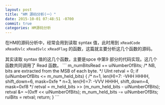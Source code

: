 ```yaml
---
layout: post
title: "HM 源码分析(一）"
date: 2015-10-01 07:48:51 -0700
commit: true
categories: HM源码分析
---
```


在HM的源码分析中，经常会用到读取 syntax 值，此时用到 `xReadCode` `xReadUvlc` `xReadSvlc` `xReadFlag` 的函数，这篇就主要分析这几个函数的源码。

<!--more--!>
其实读取 syntax 值的这几个函数，主要是spce 中第9 部分的代码实现。这几个函数共同调用了 Read 函数。
```
  m_numBitsRead += uiNumberOfBits;

  /* NB, bits are extracted from the MSB of each byte. */
  UInt retval = 0;
  if (uiNumberOfBits <= m_num_held_bits)
  {
    /* n=1, len(H)=7:   -VHH HHHH, shift_down=6, mask=0xfe
     * n=3, len(H)=7:   -VVV HHHH, shift_down=4, mask=0xf8
     */
    retval = m_held_bits >> (m_num_held_bits - uiNumberOfBits);
    retval &= ~(0xff << uiNumberOfBits);
    m_num_held_bits -= uiNumberOfBits;
    ruiBits = retval;
    return;
  }

```
